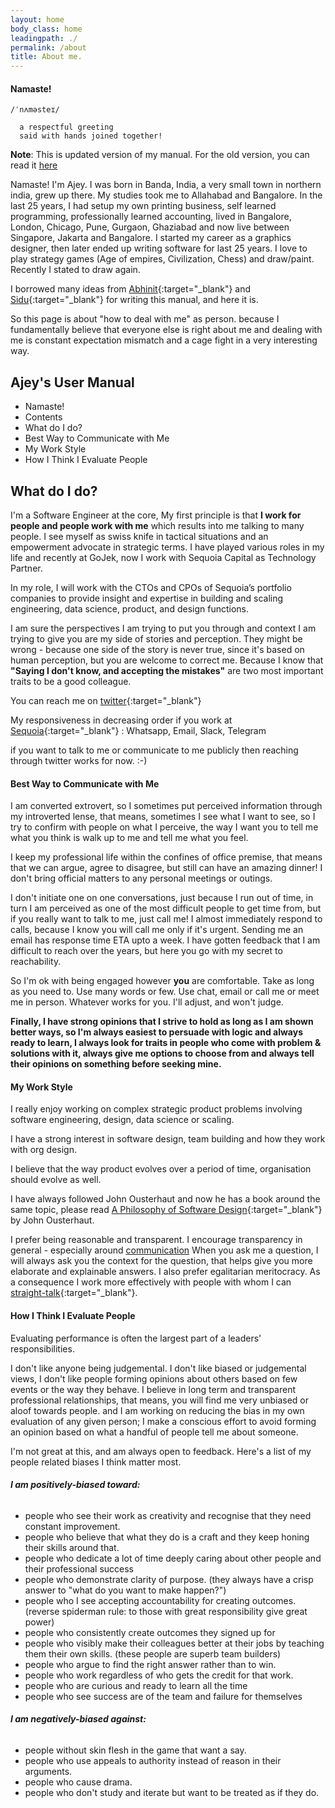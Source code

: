 ```yaml
---
layout: home
body_class: home
leadingpath: ./
permalink: /about
title: About me.
---
```



#### Namaste!

```
/ˈnʌməsteɪ/

  a respectful greeting 
  said with hands joined together!
```

__Note__: This is updated version of my manual. For the old version, you can read it [here](/readme-gojek)

Namaste! I&#39;m Ajey. I was born in Banda, India, a very small town in northern india, grew up there. My studies took me to Allahabad and Bangalore. 
In the last 25 years, I had setup my own printing business, self learned programming, professionally learned accounting,
lived in Bangalore, London, Chicago, Pune, Gurgaon, Ghaziabad and now live between Singapore, Jakarta and Bangalore.
I started my career as a graphics designer, then later ended up writing software for last 25 years. I love to play strategy games (Age of empires, Civilization, Chess) and draw/paint. Recently I stated to draw again.


I borrowed many ideas from [Abhinit](https://twitter.com/abhinitial){:target="_blank"} 
and [Sidu](https://twitter.com/ponnappa){:target="_blank"} for writing this manual, and here it is.

So this page is about "how to deal with me" as person. because I fundamentally believe that everyone else is right about me
and dealing with me is constant expectation mismatch and a cage fight in a very interesting way.

## __Ajey's User Manual__

* Namaste!
* Contents
* What do I do?
* Best Way to Communicate with Me
* My Work Style
* How I Think I Evaluate People

## What do I do? 

I&#39;m a Software Engineer at the core, My first principle is that **I work for people and people work with me** 
which results into me talking to many people.
I see myself as swiss knife in tactical situations and an empowerment advocate in strategic terms. 
I have played various roles in my life and recently at GoJek, now I work with Sequoia Capital as Technology Partner.

In my role, I will work with the CTOs and CPOs of Sequoia’s portfolio companies to provide insight and expertise in building and scaling engineering, data science, product, and design functions.

I am sure the perspectives I am trying to put you through and context I am trying to give you are my side of stories and perception.
They might be wrong - because one side of the story is never true, since it&#39;s based on human perception, but you are welcome to correct me. 
Because I know that **&quot;Saying I don&#39;t know, and accepting the mistakes&quot;** are two most important traits to be a good colleague.

You can reach me on [twitter](https://twitter.com/ajeygore){:target="_blank"}

My responsiveness in decreasing order if you work at [Sequoia](http://sequoiacap.com/){:target="_blank"} : Whatsapp, Email, Slack, Telegram

if you want to talk to me or communicate to me publicly then reaching through twitter works for now. :-)

#### Best Way to Communicate with Me

I am converted extrovert, so I sometimes put perceived information through my introverted lense, that means, sometimes I see what I want to see, 
so I try to confirm with people on what I perceive, the way I want you to tell me what you think is walk up to me and tell me what you feel.

I keep my professional life within the confines of office premise, that means that we can argue, agree to disagree, 
but still can have an amazing dinner! I don&#39;t bring official matters to any personal meetings or outings.

I don&#39;t initiate one on one conversations, just because I run out of time, 
in turn I am perceived as one of the most difficult people to get time from, 
but if you really want to talk to me, just call me! I almost immediately respond to calls, 
because I know you will call me only if it&#39;s urgent. 
Sending me an email has response time ETA upto a week. 
I have gotten feedback that I am difficult to reach over the years, but here you go with my secret to reachability.

So I&#39;m ok with being engaged however **you** are comfortable. Take as long as you need to. Use many words or few. Use chat, email or call me or meet me in person. Whatever works for you. I&#39;ll adjust, and won&#39;t judge.

**Finally, I have strong opinions that I strive to hold as long as I am shown better ways, so I&#39;m always easiest to persuade with logic and always ready to learn, I always look for traits in people who come with problem &amp; solutions with it, always give me options to choose from and always tell their opinions on something before seeking mine.**


#### My Work Style

I really enjoy working on complex strategic product problems involving software engineering, design, data science or scaling. 

I have a strong interest in software design, team building and how they work with org design.

I believe that the way product evolves over a period of time, organisation should evolve as well. 

I have always followed John Ousterhaut and now he has a book around the same topic, 
please read [A Philosophy of Software Design](https://www.amazon.com/Philosophy-Software-Design-John-Ousterhout/dp/1732102201){:target="_blank"} by John Ousterhaut. 

I prefer being reasonable and transparent. I encourage transparency in general -
especially around [communication](https://en.wikipedia.org/wiki/Communication)
When you ask me a question, I will always ask you the context for the question,
that helps give you more elaborate and explainable answers. I also prefer egalitarian meritocracy. 
As a consequence I work more effectively with people with whom I can
[straight-talk](https://www.ribbonfarm.com/2009/11/11/the-gervais-principle-ii-posturetalk-powertalk-babytalk-and-gametalk/){:target="_blank"}.

#### How I Think I Evaluate People

Evaluating performance is often the largest part of a leaders&#39; responsibilities.

I don&#39;t like anyone being judgemental. I don&#39;t like biased or judgemental views, 
I don&#39;t like people forming opinions about others based on few events or the way they behave.
I believe in long term and transparent professional relationships, that means, you will find me very unbiased or aloof towards people. 
and I am working on reducing the bias in my own evaluation of any given person;
I make a conscious effort to avoid forming an opinion based on what a handful of people tell me about someone.

I&#39;m not great at this, and am always open to feedback. 
Here&#39;s a list of my people related biases I think matter most.

###### **I am positively-biased toward:**

- people who see their work as creativity and recognise that they need constant improvement.
- people who believe that what they do is a craft and they keep honing their skills around that.
- people who dedicate a lot of time deeply caring about other people and their professional success
- people who demonstrate clarity of purpose. (they always have a crisp answer to &quot;what do you want to make happen?&quot;)
- people who I see accepting accountability for creating outcomes. (reverse spiderman rule: to those with great responsibility give great power)
- people who consistently create outcomes they signed up for
- people who visibly make their colleagues better at their jobs by teaching them their own skills. (these people are superb team builders)
- people who argue to find the right answer rather than to win.
- people who work regardless of who gets the credit for that work.
- people who are curious and ready to learn all the time
- people who see success are of the team and failure for themselves

###### **I am negatively-biased against:**

- people without skin flesh in the game that want a say.
- people who use appeals to authority instead of reason in their arguments.
- people who cause drama.
- people who don&#39;t study and iterate but want to be treated as if they do.
